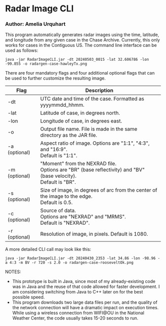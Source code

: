 # Radar Image CLI

### Author: Amelia Urquhart

This program automatically generates radar images using the time, latitude, and longitude from any given case in the Chase Archive. Currently, this only works for cases in the Contiguous US. The command line interface can be used as follows:

`java -jar RadarImageCLI.jar -dt 20240503_0015 -lat 32.606786 -lon -99.855 -o radargen-case-hawleyTx.png`

There are four mandatory flags and four additional optional flags that can be used to further customize the resulting image.

| Flag  | Description |
| ------------- | ------------- |
| -dt  | UTC date and time of the case. Formatted as yyyymmdd_hhmm.  |
| -lat  | Latitude of case, in degrees north.  |
| -lon  | Longitude of case, in degrees east.  |
| -o | Output file name. File is made in the same directory as the JAR file. |
| -a (optional) | Aspect ratio of image. Options are "1:1", "4:3", and "16:9". <br> Default is "1:1". |
| -m (optional) | "Moment" from the NEXRAD file. <br> Options are "BR" (base reflectivity) and "BV" (base velocity). <br> Default is "BR". |
| -s (optional) | Size of image, in degrees of arc from the center of the image to the edge. <br> Default is 0.5. |
| -c (optional) | Source of data. <br> Options are "NEXRAD" and "MRMS". <br> Default is "NEXRAD". |
| -r (optional) | Resolution of image, in pixels. Default is 1080. |

A more detailed CLI call may look like this:

`java -jar RadarImageCLI.jar -dt 20240430_2353 -lat 34.86 -lon -98.96 -a 4:3 -m BV -r 720 -s 2.0 -o radargen-case-rooseveltOk.png`

NOTES: 
* This prototype is built in Java, since most of my already-existing code was in Java and the reuse of that code allowed for faster development. I am considering switching from Java to C++ later on for the best possible speed.
* This program downloads two large data files per run, and the quality of the network connection will have a dramatic impact on execution times. While using a wireless connection from WIFI@OU in the National Weather Center, the code usually takes 15-20 seconds to run.


